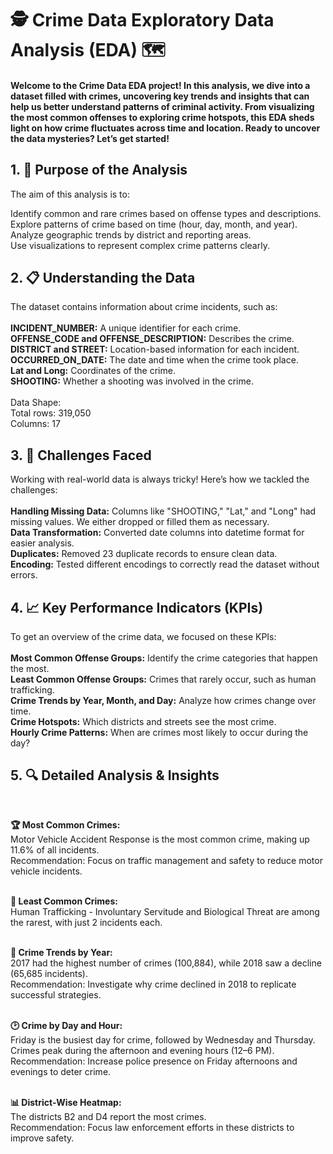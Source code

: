 # 🕵️ Crime Data Exploratory Data Analysis (EDA) 🗺️

#### Welcome to the Crime Data EDA project! In this analysis, we dive into a dataset filled with crimes, uncovering key trends and insights that can help us better understand patterns of criminal activity. From visualizing the most common offenses to exploring crime hotspots, this EDA sheds light on how crime fluctuates across time and location. Ready to uncover the data mysteries? Let’s get started!

## 1. 🎯 Purpose of the Analysis <br>
The aim of this analysis is to: <br>

Identify common and rare crimes based on offense types and descriptions.<br>
Explore patterns of crime based on time (hour, day, month, and year).<br>
Analyze geographic trends by district and reporting areas.<br>
Use visualizations to represent complex crime patterns clearly.<br>

## 2. 📋 Understanding the Data<br>
The dataset contains information about crime incidents, such as:<br>
<br>
**INCIDENT_NUMBER:** A unique identifier for each crime.<br>
**OFFENSE_CODE and OFFENSE_DESCRIPTION:** Describes the crime.<br>
**DISTRICT and STREET:** Location-based information for each incident.<br>
**OCCURRED_ON_DATE:** The date and time when the crime took place.<br>
**Lat and Long:** Coordinates of the crime.<br>
**SHOOTING:** Whether a shooting was involved in the crime.<br>
<br>
Data Shape:<br>
Total rows: 319,050<br>
Columns: 17<br>

## 3. 🔧 Challenges Faced<br>
Working with real-world data is always tricky! Here’s how we tackled the challenges:<br>
<br>
**Handling Missing Data:** Columns like "SHOOTING," "Lat," and "Long" had missing values. We either dropped or filled them as necessary.<br>
**Data Transformation:** Converted date columns into datetime format for easier analysis.<br>
**Duplicates:** Removed 23 duplicate records to ensure clean data.<br>
**Encoding:** Tested different encodings to correctly read the dataset without errors.<br>

## 4. 📈 Key Performance Indicators (KPIs)<br>
To get an overview of the crime data, we focused on these KPIs:<br>
<br>
**Most Common Offense Groups:** Identify the crime categories that happen the most.<br>
**Least Common Offense Groups:** Crimes that rarely occur, such as human trafficking.<br>
**Crime Trends by Year, Month, and Day:** Analyze how crimes change over time.<br>
**Crime Hotspots:** Which districts and streets see the most crime.<br>
**Hourly Crime Patterns:** When are crimes most likely to occur during the day?<br>

## 5. 🔍 Detailed Analysis & Insights<br>
<br>

**🏆 Most Common Crimes:** <br>
Motor Vehicle Accident Response is the most common crime, making up 11.6% of all incidents.<br>
Recommendation: Focus on traffic management and safety to reduce motor vehicle incidents.<br>
<br>

**🔬 Least Common Crimes:** <br>
Human Trafficking - Involuntary Servitude and Biological Threat are among the rarest, with just 2 incidents each.<br>
<br>

**📅 Crime Trends by Year:** <br>
2017 had the highest number of crimes (100,884), while 2018 saw a decline (65,685 incidents).<br>
Recommendation: Investigate why crime declined in 2018 to replicate successful strategies.<br>
<br>

**🕑 Crime by Day and Hour:** <br>
Friday is the busiest day for crime, followed by Wednesday and Thursday.<br>
Crimes peak during the afternoon and evening hours (12–6 PM).<br>
Recommendation: Increase police presence on Friday afternoons and evenings to deter crime.<br>
<br>

**📊 District-Wise Heatmap:** <br>
The districts B2 and D4 report the most crimes.<br>
Recommendation: Focus law enforcement efforts in these districts to improve safety.<br>
